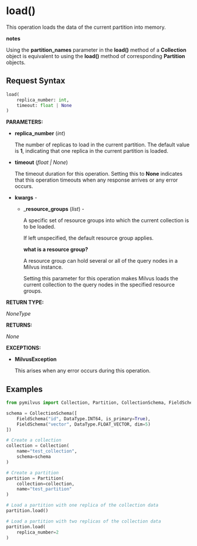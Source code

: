 
# load()

This operation loads the data of the current partition into memory.

<div class="admonition note">

<p><b>notes</b></p>

<p>Using the <strong>partition_names</strong> parameter in the <strong>load()</strong> method of a <strong>Collection</strong> object is equivalent to using the <strong>load()</strong> method of corresponding <strong>Partition</strong> objects.</p>

</div>

## Request Syntax

```python
load(
    replica_number: int,
    timeout: float | None
)
```

__PARAMETERS:__

- __replica_number__ (_int_)

    The number of replicas to load in the current partition. The default value is __1__, indicating that one replica in the current partition is loaded.

- __timeout__ (_float _|_ None_)  

    The timeout duration for this operation. Setting this to __None__ indicates that this operation timeouts when any response arrives or any error occurs.

- __kwargs__ - 

    - ___resource_groups__ (_list_) -

        A specific set of resource groups into which the current collection is to be loaded.

        If left unspecified, the default resource group applies.

        <div class="admonition note">

        <p><b>what is a resource group?</b></p>

        <p>A resource group can hold several or all of the query nodes in a Milvus instance.</p>
        <p>Setting this parameter for this operation makes Milvus loads the current collection to the query nodes in the specified resource groups.</p>

        </div>

__RETURN TYPE:__

_NoneType_

__RETURNS:__

_None_

__EXCEPTIONS:__

- __MilvusException__

    This arises when any error occurs during this operation.

## Examples

```python
from pymilvus import Collection, Partition, CollectionSchema, FieldSchema, DataType

schema = CollectionSchema([
    FieldSchema("id", DataType.INT64, is_primary=True),
    FieldSchema("vector", DataType.FLOAT_VECTOR, dim=5)
])

# Create a collection
collection = Collection(
    name="test_collection",
    schema=schema
)

# Create a partition
partition = Partition(
    collection=collection,
    name="test_partition"
)

# Load a partition with one replica of the collection data
partition.load()

# Load a partition with two replicas of the collection data
partition.load(
    replica_number=2
)
```

